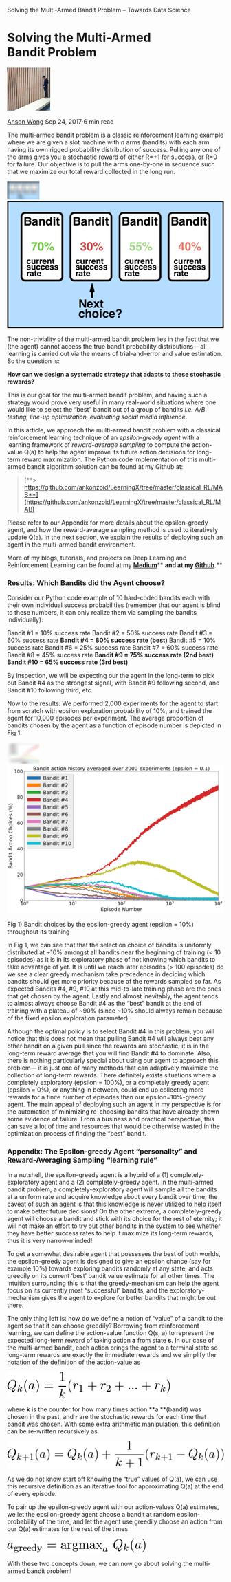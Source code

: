 Solving the Multi-Armed Bandit Problem – Towards Data Science

# Solving the Multi-Armed Bandit Problem

[![1*NNyaCjXWrYtQarc2cs2g9Q.jpeg](../_resources/aee6c8eb1c5cf2d692536d4c41da1217.jpg)](https://towardsdatascience.com/@ankonzoid?source=post_header_lockup)

[Anson Wong](https://towardsdatascience.com/@ankonzoid)
Sep 24, 2017·6 min read

The multi-armed bandit problem is a classic reinforcement learning example where we are given a slot machine with *n* arms (bandits) with each arm having its own rigged probability distribution of success. Pulling any one of the arms gives you a stochastic reward of either R=+1 for success, or R=0 for failure. Our objective is to pull the arms one-by-one in sequence such that we maximize our total reward collected in the long run.

![](../_resources/aea6c5b34975c0b5fd8078a593b6ccb5.png)![1*Tt8A6mP98ibBlrlFD5UJxg.png](../_resources/edbb1f07d9b9747502bf2af04f44d401.png)

The non-triviality of the multi-armed bandit problem lies in the fact that we (the agent) cannot access the true bandit probability distributions — all learning is carried out via the means of trial-and-error and value estimation. So the question is:

**How can we design a systematic strategy that adapts to these stochastic rewards?**

This is our goal for the multi-armed bandit problem, and having such a strategy would prove very useful in many real-world situations where one would like to select the “best” bandit out of a group of bandits *i.e. A/B testing, line-up optimization, evaluating social media influence*.

In this article, we approach the multi-armed bandit problem with a classical reinforcement learning technique of an *epsilon-greedy agent* with a learning framework of *reward-average sampling* to compute the action-value Q(a) to help the agent improve its future action decisions for long-term reward maximization. The Python code implementation of this multi-armed bandit algorithm solution can be found at my Github at:

> [**> https://github.com/ankonzoid/LearningX/tree/master/classical_RL/MAB**](https://github.com/ankonzoid/LearningX/tree/master/classical_RL/MAB)

Please refer to our Appendix for more details about the epsilon-greedy agent, and how the reward-average sampling method is used to iteratively update Q(a). In the next section, we explain the results of deploying such an agent in the multi-armed bandit environment.

More of my blogs, tutorials, and projects on Deep Learning and Reinforcement Learning can be found at my [**Medium**](https://medium.com/@ankonzoid)**  **and at my [**Github**](https://github.com/ankonzoid)**.**

### Results: Which Bandits did the Agent choose?

Consider our Python code example of 10 hard-coded bandits each with their own individual success probabilities (remember that our agent is blind to these numbers, it can only realize them via sampling the bandits individually):

Bandit #1 = 10% success rate
Bandit #2 = 50% success rate
Bandit #3 = 60% success rate
**Bandit #4 = 80% success rate (best)**
Bandit #5 = 10% success rate
Bandit #6 = 25% success rate
Bandit #7 = 60% success rate
Bandit #8 = 45% success rate
**Bandit #9 = 75% success rate (2nd best)**
**Bandit #10 = 65% success rate (3rd best)**

By inspection, we will be expecting our the agent in the long-term to pick out Bandit #4 as the strongest signal, with Bandit #9 following second, and Bandit #10 following third, etc.

Now to the results. We performed 2,000 experiments for the agent to start from scratch with epsilon exploration probability of 10%, and trained the agent for 10,000 episodes per experiment. The average proportion of bandits chosen by the agent as a function of episode number is depicted in Fig 1.

![](../_resources/5b87a5126df9d94e24cf0e76585149bd.png)![1*bziuySOR9kQitXVBm5_WNg.png](../_resources/feb27aaa5794fd38cdccb88aed0278c2.png)

Fig 1) Bandit choices by the epsilon-greedy agent (epsilon = 10%) throughout its training

In Fig 1, we can see that that the selection choice of bandits is uniformly distributed at ~10% amongst all bandits near the beginning of training (< 10 episodes) as it is in its exploratory phase of not knowing which bandits to take advantage of yet. It is until we reach later episodes (> 100 episodes) do we see a clear greedy mechanism take precedence in deciding which bandits should get more priority because of the rewards sampled so far. As expected Bandits #4, #9, #10 at this mid-to-late training phase are the ones that get chosen by the agent. Lastly and almost inevitably, the agent tends to almost always choose Bandit #4 as the “best” bandit at the end of training with a plateau of ~90% (since ~10% should always remain because of the fixed epsilon exploration parameter).

Although the optimal policy is to select Bandit #4 in this problem, you will notice that this does not mean that pulling Bandit #4 will always beat any other bandit on a given pull since the rewards are stochastic; it is in the long-term reward average that you will find Bandit #4 to dominate. Also, there is nothing particularly special about using our agent to approach this problem— it is just one of many methods that can adaptively maximize the collection of long-term rewards. There definitely exists situations where a completely exploratory (epsilon = 100%), or a completely greedy agent (epsilon = 0%), or anything in between, could end up collecting more rewards for a finite number of episodes than our epsilon=10%-greedy agent. The main appeal of deploying such an agent in my perspective is for the automation of minimizing re-choosing bandits that have already shown some evidence of failure. From a business and practical perspective, this can save a lot of time and resources that would be otherwise wasted in the optimization process of finding the “best” bandit.

### Appendix: The Epsilon-greedy Agent “personality” and Reward-Averaging Sampling “learning rule”

In a nutshell, the epsilon-greedy agent is a hybrid of a (1) completely-exploratory agent and a (2) completely-greedy agent. In the multi-armed bandit problem, a completely-exploratory agent will sample all the bandits at a uniform rate and acquire knowledge about every bandit over time; the caveat of such an agent is that this knowledge is never utilized to help itself to make better future decisions! On the other extreme, a completely-greedy agent will choose a bandit and stick with its choice for the rest of eternity; it will not make an effort to try out other bandits in the system to see whether they have better success rates to help it maximize its long-term rewards, thus it is very narrow-minded!

To get a somewhat desirable agent that possesses the best of both worlds, the epsilon-greedy agent is designed to give an epsilon chance (say for example 10%) towards exploring bandits randomly at any state, and acts greedily on its current ‘best’ bandit value estimate for all other times. The intuition surrounding this is that the greedy-mechanism can help the agent focus on its currently most “successful” bandits, and the exploratory-mechanism gives the agent to explore for better bandits that might be out there.

The only thing left is: how do we define a notion of “value” of a bandit to the agent so that it can choose greedily? Borrowing from reinforcement learning, we can define the action-value function Q(s, a) to represent the expected long-term reward of taking action **a** from state **s**. In our case of the multi-armed bandit, each action brings the agent to a terminal state so long-term rewards are exactly the immediate rewards and we simplify the notation of the definition of the action-value as

![1*Iry-6RawcJiaFGVMSmxt_g.png](../_resources/1730c74c810a871788e20d3b957f2aa1.png)

where **k** is the counter for how many times action **a **(bandit) was chosen in the past, and **r** are the stochastic rewards for each time that bandit was chosen. With some extra arithmetic manipulation, this definition can be re-written recursively as

![1*uyOlGzdo1Nf4koa777Ch6w.png](../_resources/130996270045811d14f3e963ff8b6418.png)

As we do not know start off knowing the “true” values of Q(a), we can use this recursive definition as an iterative tool for approximating Q(a) at the end of every episode.

To pair up the epsilon-greedy agent with our action-values Q(a) estimates, we let the epsilon-greedy agent choose a bandit at random epsilon-probability of the time, and let the agent use greedily choose an action from our Q(a) estimates for the rest of the times

![1*I5mZLesyO5PkekbpwuzfTQ.png](../_resources/c01e41da07c9f4af63dafdf6f97ca880.png)

With these two concepts down, we can now go about solving the multi-armed bandit problem!